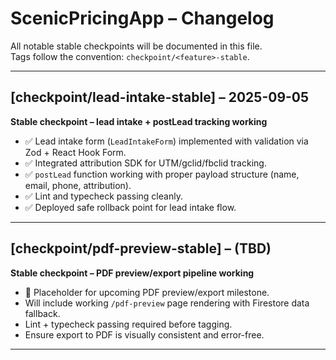 # ScenicPricingApp – Changelog

All notable stable checkpoints will be documented in this file.  
Tags follow the convention: `checkpoint/<feature>-stable`.

---

## [checkpoint/lead-intake-stable] – 2025-09-05

**Stable checkpoint – lead intake + postLead tracking working**

- ✅ Lead intake form (`LeadIntakeForm`) implemented with validation via Zod + React Hook Form.
- ✅ Integrated attribution SDK for UTM/gclid/fbclid tracking.
- ✅ `postLead` function working with proper payload structure (name, email, phone, attribution).
- ✅ Lint and typecheck passing cleanly.
- ✅ Deployed safe rollback point for lead intake flow.

---

## [checkpoint/pdf-preview-stable] – (TBD)

**Stable checkpoint – PDF preview/export pipeline working**

- 📌 Placeholder for upcoming PDF preview/export milestone.
- Will include working `/pdf-preview` page rendering with Firestore data fallback.
- Lint + typecheck passing required before tagging.
- Ensure export to PDF is visually consistent and error-free.

---
